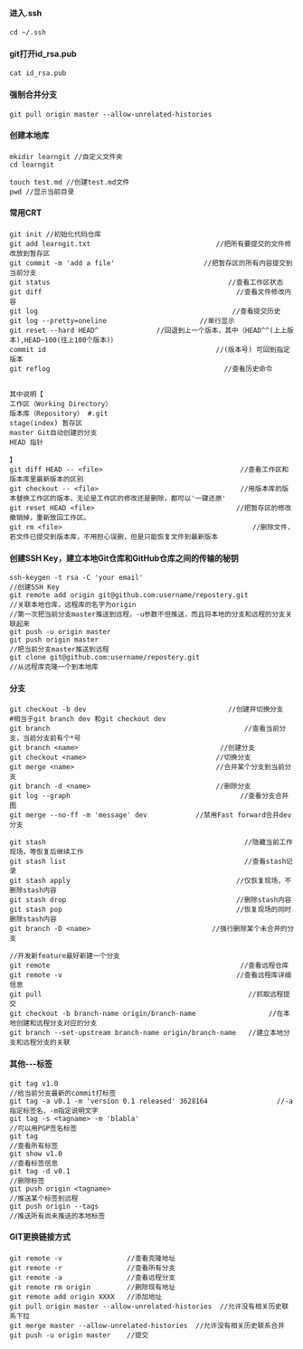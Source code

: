 #### 进入.ssh
    cd ~/.ssh

#### git打开id_rsa.pub
    cat id_rsa.pub

#### 强制合并分支
    git pull origin master --allow-unrelated-histories

#### 创建本地库
    mkidir learngit //自定义文件夹
    cd learngit

    touch test.md //创建test.md文件
    pwd //显示当前目录

#### 常用CRT
    git init //初始化代码仓库
    git add learngit.txt                               //把所有要提交的文件修改放到暂存区
    git commit -m 'add a file'                      //把暂存区的所有内容提交到当前分支
    git status                                            //查看工作区状态
    git diff                                                //查看文件修改内容
    git log                                                //查看提交历史
    git log --pretty=oneline                       //单行显示
    git reset --hard HEAD^　　　　　　　　 //回退到上一个版本，其中（HEAD^^(上上版本),HEAD~100(往上100个版本)）
    commit id                                          //(版本号) 可回到指定版本
    git reflog                                           //查看历史命令


    其中说明【
    工作区（Working Directory）
    版本库（Repository） #.git
    stage(index) 暂存区
    master Git自动创建的分支
    HEAD 指针

    】
    git diff HEAD -- <file>                                  //查看工作区和版本库里最新版本的区别
    git checkout -- <file>                                   //用版本库的版本替换工作区的版本，无论是工作区的修改还是删除，都可以'一键还原'
    git reset HEAD <file>                                   //把暂存区的修改撤销掉，重新放回工作区。
    git rm <file>                                               //删除文件，若文件已提交到版本库，不用担心误删，但是只能恢复文件到最新版本

#### 创建SSH Key，建立本地Git仓库和GitHub仓库之间的传输的秘钥
    ssh-keygen -t rsa -C 'your email'                                                    //创建SSH Key
    git remote add origin git@github.com:username/repostery.git          //关联本地仓库，远程库的名字为origin
    //第一次把当前分支master推送到远程，-u参数不但推送，而且将本地的分支和远程的分支关联起来
    git push -u origin master
    git push origin master                                                                  //把当前分支master推送到远程
    git clone git@github.com:username/repostery.git                            //从远程库克隆一个到本地库

#### 分支
    git checkout -b dev                                   //创建并切换分支
    #相当于git branch dev 和git checkout dev
    git branch                                                //查看当前分支，当前分支前有个*号
    git branch <name>                                   //创建分支
    git checkout <name>                                //切换分支
    git merge <name>                                   //合并某个分支到当前分支
    git branch -d <name>                               //删除分支
    git log --graph                                          //查看分支合并图
    git merge --no-ff -m 'message' dev            //禁用Fast forward合并dev分支

    git stash                                                 //隐藏当前工作现场，等恢复后继续工作
    git stash list                                            //查看stash记录
    git stash apply                                         //仅恢复现场，不删除stash内容
    git stash drop                                          //删除stash内容
    git stash pop                                           //恢复现场的同时删除stash内容
    git branch -D <name>                              //强行删除某个未合并的分支

    //开发新feature最好新建一个分支
    git remote                                               //查看远程仓库
    git remote -v                                           //查看远程库详细信息
    git pull                                                   //抓取远程提交
    git checkout -b branch-name origin/branch-name                  //在本地创建和远程分支对应的分支
    git branch --set-upstream branch-name origin/branch-name   //建立本地分支和远程分支的关联

#### 其他---标签
    git tag v1.0                                                                      //给当前分支最新的commit打标签
    git tag -a v0.1 -m 'version 0.1 released' 3628164                 //-a指定标签名，-m指定说明文字
    git tag -s <tagname> -m 'blabla'                                        //可以用PGP签名标签
    git tag                                                                             //查看所有标签
    git show v1.0                                                                   //查看标签信息
    git tag -d v0.1                                                                 //删除标签
    git push origin <tagname>                                               //推送某个标签到远程
    git push origin --tags                                                       //推送所有尚未推送的本地标签

#### GIT更换链接方式
    git remote -v                //查看克隆地址
    git remote -r                //查看所有分支
    git remote -a                //查看远程分支
    git remote rm origin         //删除现有地址
    git remote add origin XXXX   //添加地址
    git pull origin master --allow-unrelated-histories  //允许没有相关历史联系下拉
    git merge master --allow-unrelated-histories  //允许没有相关历史联系合并
    git push -u origin master    //提交
    
